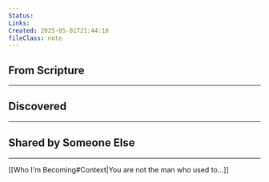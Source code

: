 ```yaml
---
Status: 
Links: 
Created: 2025-05-01T21:44:10
fileClass: note
---
```

## From Scripture
---

## Discovered
---

## Shared by Someone Else
---
[[Who I'm Becoming#Context|You are not the man who used to...]]

